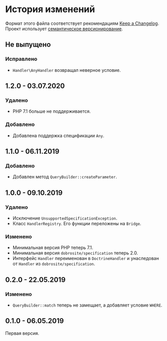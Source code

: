 # История изменений

Формат этого файла соответствует рекомендациям [Keep a Changelog](https://keepachangelog.com/ru/1.0.0/).
Проект использует [семантическое версионирование](http://semver.org/spec/v2.0.0.html).

## Не выпущено

### Исправлено

- `Handler\AnyHandler` возвращал неверное условие.


## 1.2.0 - 03.07.2020

### Удалено

- PHP 7.1 больше не поддерживается.

### Добавлено

- Добавлена поддержка спецификации `Any`.


## 1.1.0 - 06.11.2019

### Добавлено

- Добавлен метод `QueryBuilder::createParameter`. 


## 1.0.0 - 09.10.2019

### Удалено

- Исключение `UnsupportedSpecificationException`.
- Класс `HandlerRegistry`. Его функции переложены на `Bridge`.

### Изменено

- Минимальная версия PHP теперь 7.1.
- Минимальная версия `dobrosite/specification` теперь 2.0.
- Интерфейс `Handler` переименован в `DoctrineHandler` и унаследован от `Handler` из
  `dobrosite/specification`.


## 0.2.0 - 22.05.2019

### Изменено

- `QueryBuilder::match` теперь не замещает, а добавляет условие `WHERE`.


## 0.1.0 - 06.05.2019

Первая версия.
